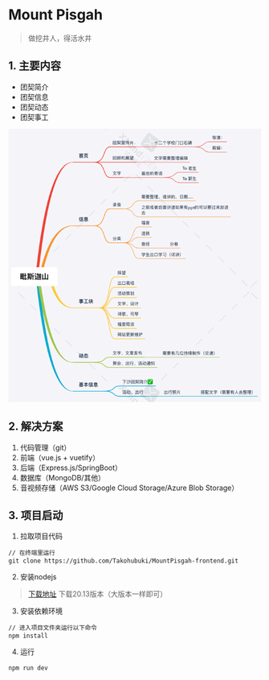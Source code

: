 # Mount Pisgah
> 做挖井人，得活水井

## 1. 主要内容
- 团契简介
- 团契信息
- 团契动态
- 团契事工

![主要内容](src/assets/img/MountPisgahIntro.png)


## 2. 解决方案
1. 代码管理（git）
2. 前端（vue.js + vuetify）
3. 后端（Express.js/SpringBoot）
4. 数据库（MongoDB/其他）
5. 音视频存储（AWS S3/Google Cloud Storage/Azure Blob Storage）

## 3. 项目启动
1. 拉取项目代码
```shell
// 在终端里运行
git clone https://github.com/Takohubuki/MountPisgah-frontend.git
```

2. 安装nodejs

> [下载地址](https://nodejs.cn/download/)
下载20.13版本（大版本一样即可）

3. 安装依赖环境
```shell
// 进入项目文件夹运行以下命令
npm install
```

4. 运行
```shell
npm run dev
```